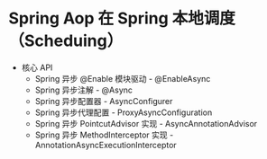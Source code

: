 # Spring Aop 在 Spring 本地调度（Scheduing）

- 核心 API
  - Spring 异步 @Enable 模块驱动 - @EnableAsync
  - Spring 异步注解 - @Async
  - Spring 异步配置器 - AsyncConfigurer
  - Spring 异步代理配置 - ProxyAsyncConfiguration
  - Spring 异步 PointcutAdvisor 实现 - AsyncAnnotationAdvisor
  - Spring 异步 MethodInterceptor 实现 - AnnotationAsyncExecutionInterceptor

